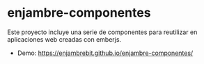 # enjambre-componentes

Este proyecto incluye una serie de componentes para reutilizar en aplicaciones web creadas con emberjs.


- Demo: https://enjambrebit.github.io/enjambre-componentes/
